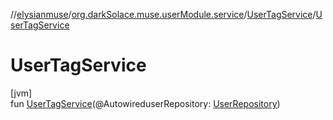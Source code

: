 //[elysianmuse](../../../index.md)/[org.darkSolace.muse.userModule.service](../index.md)/[UserTagService](index.md)/[UserTagService](-user-tag-service.md)

# UserTagService

[jvm]\
fun [UserTagService](-user-tag-service.md)(@AutowireduserRepository: [UserRepository](../../org.darkSolace.muse.userModule.repository/-user-repository/index.md))
